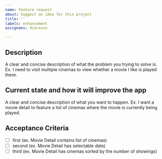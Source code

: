 ```yaml
---
name: Feature request
about: Suggest an idea for this project
title: ''
labels: enhancement
assignees: diareuse

---
```


## Description
A clear and concise description of what the problem you trying to solve is. 
Ex. I need to visit multiple cinemas to view whether a movie I like is played there.

## Current state and how it will improve the app
A clear and concise description of what you want to happen.
Ex. I want a movie detail to feature a list of cinemas where the movie is currently being played.

## Acceptance Criteria

- [ ] first (ex. Movie Detail contains list of cinemas)
- [ ] second (ex. Movie Detail has selectable date)
- [ ] third (ex. Movie Detail has cinemas sorted by the number of showings)
